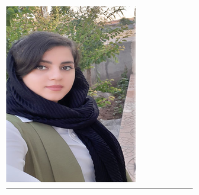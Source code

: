 <img src="https://github.com/zahrabashiry/zahrabashiry.github.io/blob/master/avatar-01%20(2).png?raw=true">

---

